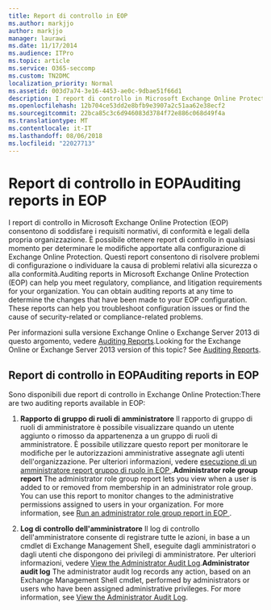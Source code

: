 ```yaml
---
title: Report di controllo in EOP
ms.author: markjjo
author: markjjo
manager: laurawi
ms.date: 11/17/2014
ms.audience: ITPro
ms.topic: article
ms.service: O365-seccomp
ms.custom: TN2DMC
localization_priority: Normal
ms.assetid: 003d7a74-3e16-4453-ae0c-9dbae51f66d1
description: I report di controllo in Microsoft Exchange Online Protection (EOP) consentono di soddisfare i requisiti normativi, di conformità e legali della propria organizzazione. È possibile ottenere report di controllo in qualsiasi momento per determinare le modifiche apportate alla configurazione di Exchange Online Protection. Questi report consentono di risolvere problemi di configurazione o individuare la causa di problemi relativi alla sicurezza o alla conformità.
ms.openlocfilehash: 12b704ce53dd2e8bfb9e3907a2c51aa62e38ecf2
ms.sourcegitcommit: 22bca85c3c6d946083d3784f72e886c068d49f4a
ms.translationtype: MT
ms.contentlocale: it-IT
ms.lasthandoff: 08/06/2018
ms.locfileid: "22027713"
---
```

# <a name="auditing-reports-in-eop"></a><span data-ttu-id="7d5ed-105">Report di controllo in EOP</span><span class="sxs-lookup"><span data-stu-id="7d5ed-105">Auditing reports in EOP</span></span>

<span data-ttu-id="7d5ed-p102">I report di controllo in Microsoft Exchange Online Protection (EOP) consentono di soddisfare i requisiti normativi, di conformità e legali della propria organizzazione. È possibile ottenere report di controllo in qualsiasi momento per determinare le modifiche apportate alla configurazione di Exchange Online Protection. Questi report consentono di risolvere problemi di configurazione o individuare la causa di problemi relativi alla sicurezza o alla conformità.</span><span class="sxs-lookup"><span data-stu-id="7d5ed-p102">Auditing reports in Microsoft Exchange Online Protection (EOP) can help you meet regulatory, compliance, and litigation requirements for your organization. You can obtain auditing reports at any time to determine the changes that have been made to your EOP configuration. These reports can help you troubleshoot configuration issues or find the cause of security-related or compliance-related problems.</span></span>
  
<span data-ttu-id="7d5ed-p103">Per informazioni sulla versione Exchange Online o Exchange Server 2013 di questo argomento, vedere [Auditing Reports](http://technet.microsoft.com/library/2b3e1529-1677-4564-be0b-ce22757ddc0d.aspx).</span><span class="sxs-lookup"><span data-stu-id="7d5ed-p103">Looking for the Exchange Online or Exchange Server 2013 version of this topic? See [Auditing Reports](http://technet.microsoft.com/library/2b3e1529-1677-4564-be0b-ce22757ddc0d.aspx).</span></span>
  
## <a name="auditing-reports-in-eop"></a><span data-ttu-id="7d5ed-111">Report di controllo in EOP</span><span class="sxs-lookup"><span data-stu-id="7d5ed-111">Auditing reports in EOP</span></span>

<span data-ttu-id="7d5ed-112">Sono disponibili due report di controllo in Exchange Online Protection:</span><span class="sxs-lookup"><span data-stu-id="7d5ed-112">There are two auditing reports available in EOP:</span></span>
  
1. <span data-ttu-id="7d5ed-p104">**Rapporto di gruppo di ruoli di amministratore** Il rapporto di gruppo di ruoli di amministratore è possibile visualizzare quando un utente aggiunto o rimosso da appartenenza a un gruppo di ruoli di amministratore. È possibile utilizzare questo report per monitorare le modifiche per le autorizzazioni amministrative assegnate agli utenti dell'organizzazione. Per ulteriori informazioni, vedere [esecuzione di un amministratore report gruppo di ruolo in EOP ](run-an-administrator-role-group-report-in-eop-eop.md).</span><span class="sxs-lookup"><span data-stu-id="7d5ed-p104">**Administrator role group report** The administrator role group report lets you view when a user is added to or removed from membership in an administrator role group. You can use this report to monitor changes to the administrative permissions assigned to users in your organization. For more information, see [Run an administrator role group report in EOP ](run-an-administrator-role-group-report-in-eop-eop.md).</span></span>
    
2. <span data-ttu-id="7d5ed-p105">**Log di controllo dell'amministratore** Il log di controllo dell'amministratore consente di registrare tutte le azioni, in base a un cmdlet di Exchange Management Shell, eseguite dagli amministratori o dagli utenti che dispongono dei privilegi di amministratore. Per ulteriori informazioni, vedere [View the Administrator Audit Log](http://technet.microsoft.com/library/5c62072a-556d-4fea-9973-d668c6b9fd57.aspx).</span><span class="sxs-lookup"><span data-stu-id="7d5ed-p105">**Administrator audit log** The administrator audit log records any action, based on an Exchange Management Shell cmdlet, performed by administrators or users who have been assigned administrative privileges. For more information, see [View the Administrator Audit Log](http://technet.microsoft.com/library/5c62072a-556d-4fea-9973-d668c6b9fd57.aspx).</span></span>
    

